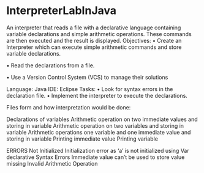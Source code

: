 # InterpreterLabInJava
An interpreter that reads a file with a declarative language containing variable declarations and simple arithmetic operations. These commands are then executed and the result is displayed.
Objectives:
•	Create an Interpreter which can execute simple arithmetic commands and store variable declarations.

•	Read the declarations from a file.

•	Use a Version Control System (VCS) to manage their solutions

Language: Java
IDE: Eclipse
Tasks:
•	Look for syntax errors in the declaration file.
•	Implement the interpreter to execute the declarations.

Files form and how interpretation would be done:

Declarations of variables 
Arithmetic operation on two immediate values and storing in variable
Arithmetic operation on two variables and storing in variable
Arithmetic operations one variable and one immediate value and storing in variable
Printing immediate value
Printing variable 

ERRORS
Not Initialized
Initialization error as ‘a’ is not initialized using Var declarative
Syntax Errors
Immediate value can’t be used to store value
 missing
Invalid Arithmetic Operation
